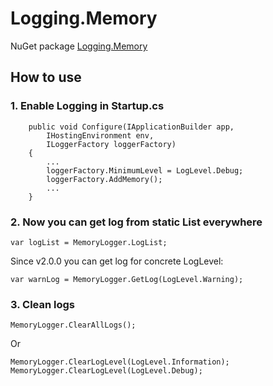 # Logging.Memory

NuGet package [Logging.Memory](https://www.nuget.org/packages/Logging.Memory/)

## How to use

### 1. Enable Logging in Startup.cs

        public void Configure(IApplicationBuilder app,
            IHostingEnvironment env,
            ILoggerFactory loggerFactory)
        {
            ...
            loggerFactory.MinimumLevel = LogLevel.Debug;
            loggerFactory.AddMemory();
            ...
        }
        
### 2. Now you can get log from static List everywhere

    var logList = MemoryLogger.LogList;

Since v2.0.0 you can get log for concrete LogLevel:

    var warnLog = MemoryLogger.GetLog(LogLevel.Warning);


### 3. Clean logs

    MemoryLogger.ClearAllLogs();
Or

    MemoryLogger.ClearLogLevel(LogLevel.Information);
    MemoryLogger.ClearLogLevel(LogLevel.Debug);